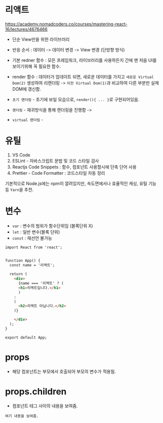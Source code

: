 # 리액트

https://academy.nomadcoders.co/courses/mastering-react-16/lectures/4676466

- 단순 View만을 위한 라이브러리

- 반응 순서 : 데이터 -> 데이터 변경 -> View 변경 (단방향 방식)

- 기본 redner 함수 : 모든 프레임워크, 라이브러리를 사용하든지 간에 맨 처음 UI를 보이기위해 꼭 필요한 함수.

- render 함수 : 데이터가 업데이트 되면, 새로운 데이터를 가지고 `새로운 Virtual Dom(2)` 생성하여 리랜더링 -> `이전 Virtual Dom(1)`과 비교하여 다른 부분만 실제 DOM에 갱신함.



- `초기 랜더링` - 초기에 보일 모습으로, `render(){ ... }`로 구현되어있음. 

- `랜더링` - 재귀방식을 통해 랜더링을 진행함 -> 

- `virtual 랜더링` - 



# 유틸

1. VS Code
2. ESLint - 자바스크립트 문법 및 코드 스타일 검사
3. Reactjs Code Snippets : 함수, 컴포넌트 사용할시에 단축 단어 사용
4. Prettier - Code Formatter : 코드스타일 자동 정리

기본적으로 Node.js에는 npm이 깔려있지만, 속도면에서나 효율적인 캐싱, 유틸 기능 등 `Yarn`을 추천.


# 변수

- `var` : 변수의 범위가 함수단위임 (블록단위 X)
- `let` : 일반 변수(블록 단위)
- `const` : 재선언 불가능


```HTML
import React from 'react';


function App() {
  const name = '리액트';
   
  return (
    <div>
      {name === '리액트' ? (
      <h1>리액트입니다.</h1>
      ) 
    : 
    (
      <h2>리액트 아닙니다.</h2>
    )}

    </div>
  );
}

export default App;
```


# props
- 해당 컴포넌트는 부모에서 호출되어 부모의 변수가 적용됨.

# props.children 

- 컴포넌트 테그 사이의 내용을 보여줌.

<MyComponent>`여기 내용을 보여줌.`</MyComponent>    



# 
